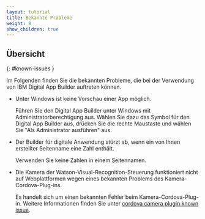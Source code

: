 ```yaml
---
layout: tutorial
title: Bekannte Probleme
weight: 8
show_children: true
---
```

<!-- NLS_CHARSET=UTF-8 -->
## Übersicht
{: #known-issues }

Im Folgenden finden Sie die bekannten Probleme, die bei der Verwendung von IBM Digital App Builder auftreten können.

* Unter Windows ist keine Vorschau einer App möglich.

    Führen Sie den Digital App Builder unter Windows mit Administratorberechtigung aus. Wählen Sie dazu das Symbol für den Digital App Builder aus, drücken Sie die rechte Maustaste und wählen Sie "Als Administrator ausführen" aus. 

* Der Builder für digitale Anwendung stürzt ab, wenn ein von Ihnen erstellter Seitenname eine Zahl enthält.

    Verwenden Sie keine Zahlen in einem Seitennamen.

* Die Kamera der Watson-Visual-Recognition-Steuerung funktioniert nicht auf Webplattformen wegen eines bekannten Problems des Kamera-Cordova-Plug-ins.
 
    Es handelt sich um einen bekannten Fehler beim Kamera-Cordova-Plug-in. Weitere Informationen finden Sie unter [cordova camera plugin known issue](https://github.com/apache/cordova-plugin-camera/issues/399).
